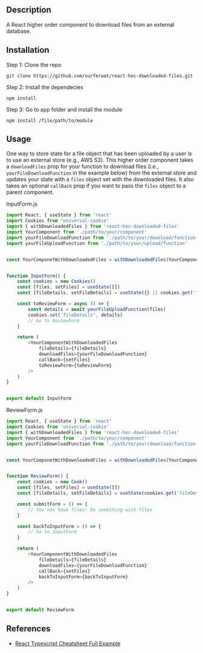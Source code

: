## Description

A React higher order component to download files from an external database.

## Installation

Step 1: Clone the repo 

```
git clone https://github.com/surferwat/react-hoc-downloaded-files.git
```

Step 2: Install the dependecies

```
npm install
```

Step 3: Go to app folder and install the module

```
npm install /file/path/to/module
```

## Usage

One way to store state for a file object that has been uploaded by a user is to use an external store (e.g., AWS S3). This higher order component takes a `downloadFiles` prop for your function to download files (i.e., `yourFileDownloadFunction` in the example below) from the external store and updates your state with a `files` object set with the downloaded files. It also takes an optional `callBack` prop if you want to pass the `files` object to a parent component.

InputForm.js
```javascript
import React, { useState } from 'react'
import Cookies from 'universal-cookie'
import { withDownloadedFiles } from 'react-hoc-downloaded-files'
import YourComponent from './path/to/your/component'
import yourFileDownloadFunction from './path/to/your/download/function'
import yourFileUploadFunction from './path/to/your/upload/function'


const YourComponetWithDownloadedFiles = withDownloadedFiles(YourComponent)


function InputForm() {
    const cookies = new Cookies()
    const [files, setFiles] = useState([])
    const [fileDetails, setFileDetails] = useState({} || cookies.get('fileDetails'))

    const toReviewForm = async () => {
        const details = await yourFileUploadFunction(files)
        cookies.set('fileDetails', details)
        // Go to ReviewForm
    }

    return (
        <YourComponentWithDownloadedFiles
            fileDetails={fileDetails}
            downloadFiles={yourFileDownloadFunction}
            callBack={setFiles}
            toReviewForm={toReviewForm}
        />
    )
}


export default InputForm
```

ReviewForm.js
```javascript
import React, { useState } from 'react'
import Cookies from 'universal-cookie'
import { withDownloadedFiles } from 'react-hoc-downloaded-files'
import YourComponent from './path/to/your/component'
import yourFileDownloadFunction from './path/to/your/download/function'


const YourComponetWithDownloadedFiles = withDownloadedFiles(YourComponent)


function ReviewForm() {
    const cookies = new Cook()
    const [files, setFiles] = useState([])
    const [fileDetails, setFileDetails] = useState(cookies.get('fileDetails'))

    const submitForm = () => {
        // You now have files! Do something with files
    }

    const backToInputForm = () => {
        // Go to InputForm
    }

    return (
        <YourComponentWithDownloadedFiles
            fileDetails={fileDetails}
            downloadFiles={yourFileDownloadFunction}
            callBack={setFiles}
            backToInputForm={backToInputForm}
        />
    )
}


export default ReviewForm
```

## References

* [React Typescript Cheatsheet Full Example](https://react-typescript-cheatsheet.netlify.app/docs/hoc/full_example/)



